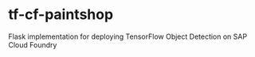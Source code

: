 # tf-cf-paintshop
Flask implementation for deploying TensorFlow Object Detection on SAP Cloud Foundry
